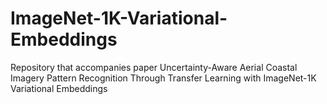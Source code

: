 # ImageNet-1K-Variational-Embeddings
Repository that accompanies paper Uncertainty-Aware Aerial Coastal Imagery Pattern Recognition Through Transfer Learning with ImageNet-1K Variational Embeddings
